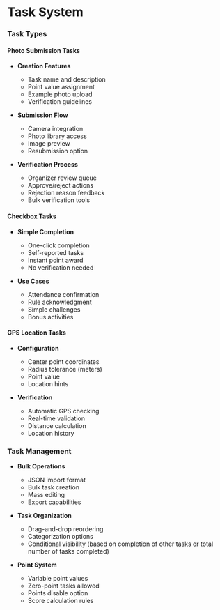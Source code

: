 # Task System

### Task Types

#### Photo Submission Tasks
- **Creation Features**
  - Task name and description
  - Point value assignment
  - Example photo upload
  - Verification guidelines
  
- **Submission Flow**
  - Camera integration
  - Photo library access
  - Image preview
  - Resubmission option
  
- **Verification Process**
  - Organizer review queue
  - Approve/reject actions
  - Rejection reason feedback
  - Bulk verification tools

#### Checkbox Tasks
- **Simple Completion**
  - One-click completion
  - Self-reported tasks
  - Instant point award
  - No verification needed
  
- **Use Cases**
  - Attendance confirmation
  - Rule acknowledgment
  - Simple challenges
  - Bonus activities

#### GPS Location Tasks
- **Configuration**
  - Center point coordinates
  - Radius tolerance (meters)
  - Point value
  - Location hints
  
- **Verification**
  - Automatic GPS checking
  - Real-time validation
  - Distance calculation
  - Location history

### Task Management
- **Bulk Operations**
  - JSON import format
  - Bulk task creation
  - Mass editing
  - Export capabilities
  
- **Task Organization**
  - Drag-and-drop reordering
  - Categorization options
  - Conditional visibility (based on completion of other tasks or total number of tasks completed)
  
- **Point System**
  - Variable point values
  - Zero-point tasks allowed
  - Points disable option
  - Score calculation rules
